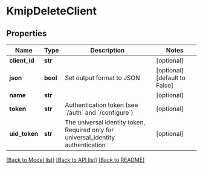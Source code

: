 # KmipDeleteClient

## Properties
Name | Type | Description | Notes
------------ | ------------- | ------------- | -------------
**client_id** | **str** |  | [optional] 
**json** | **bool** | Set output format to JSON | [optional] [default to False]
**name** | **str** |  | [optional] 
**token** | **str** | Authentication token (see &#x60;/auth&#x60; and &#x60;/configure&#x60;) | [optional] 
**uid_token** | **str** | The universal identity token, Required only for universal_identity authentication | [optional] 

[[Back to Model list]](../README.md#documentation-for-models) [[Back to API list]](../README.md#documentation-for-api-endpoints) [[Back to README]](../README.md)


